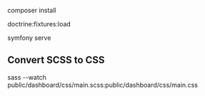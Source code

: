 composer install

doctrine:fixtures:load

symfony serve

## Convert SCSS to CSS

sass --watch public/dashboard/css/main.scss:public/dashboard/css/main.css
